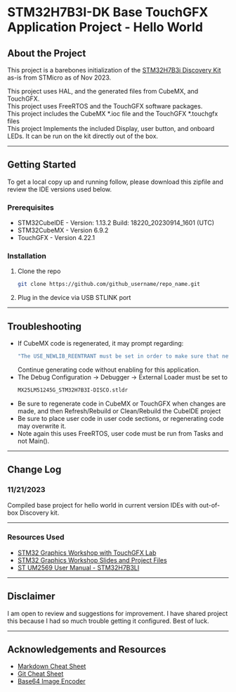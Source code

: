 <!-- README-Markdown-Template-File -->
# STM32H7B3I-DK Base TouchGFX Application Project -  Hello World

<!-- ABOUT THE PROJECT -->
## About the Project
This project is a barebones initialization of the [STM32H7B3i Discovery Kit](https://www.st.com/en/evaluation-tools/stm32h7b3i-dk.html#overview) as-is from STMicro as of Nov 2023.
  
This project uses HAL, and the generated files from CubeMX, and TouchGFX.  
This project uses FreeRTOS and the TouchGFX software packages.    
This project includes the CubeMX *.ioc file and the TouchGFX *.touchgfx files  
This project Implements the included Display, user button, and onboard LEDs.  It can be run on the kit directly out of the box.

________________________
<!-- GETTING STARTED -->
## Getting Started
To get a local copy up and running follow, please download this zipfile and review the IDE versions used below.

### Prerequisites
* STM32CubeIDE - Version: 1.13.2 Build: 18220_20230914_1601 (UTC)
* STM32CubeMX - Version 6.9.2
* TouchGFX - Version 4.22.1

### Installation
1. Clone the repo
   ```sh
   git clone https://github.com/github_username/repo_name.git
   ``` 
2. Plug in the device via USB STLINK port
________________________
<!-- Troubleshooting -->
## Troubleshooting
* If CubeMX code is regenerated, it may prompt regarding: 
    ```sh 
    "The USE_NEWLIB_REENTRANT must be set in order to make sure that newlib is fully reentrant.   The option will increase the RAM usage. Enable this option under FreeRTOS > Advanced Settings > USE_NEWLIB_REENTRANT".  
    ```  
    Continue generating code without enabling for this application.  
* The Debug Configuration -> Debugger -> External Loader must be set to    
    ```sh
    MX25LM51245G_STM32H7B3I-DISCO.stldr
    ```
* Be sure to regenerate code in CubeMX or TouchGFX when changes are made, and then Refresh/Rebuild or Clean/Rebuild the CubeIDE project
* Be sure to place user code in user code sections, or regenerating code may overwrite it.  
* Note again this uses FreeRTOS, user code must be run from Tasks and not Main().
________________________
<!-- CHANGELOG -->
## Change Log
### 11/21/2023
Compiled base project for hello world in current version IDEs with out-of-box Discovery kit. 
________________________
### Resources Used
* [STM32 Graphics Workshop with TouchGFX Lab](https://www.youtube.com/playlist?list=PLnMKNibPkDnEeRXg7w6DLVDfrovQJ3KAI)
* [STM32 Graphics Workshop Slides and Project Files](https://drive.google.com/drive/folders/11tKCY7k9lNX-Yy6uLG163kU3B3QDA-RH)
* [ST UM2569 User Manual - STM32H7B3LI](https://www.st.com/resource/en/user_manual/um2569-discovery-kit-with-stm32h7b3li-mcu-stmicroelectronics.pdf)

________________________
<!-- DISCLAIMER -->
## Disclaimer
I am open to review and suggestions for improvement.  I have shared project this because I had so much trouble getting it configured.  Best of luck.

________________________
<!-- ACKNOWLEDGEMENTS -->
## Acknowledgements and Resources
* [Markdown Cheat Sheet](https://www.markdownguide.org/cheat-sheet/)
* [Git Cheat Sheet](https://github.github.com/training-kit/downloads/github-git-cheat-sheet.pdf)
* [Base64 Image Encoder](https://elmah.io/tools/base64-image-encoder/)

<!-- Embedded Images -->
